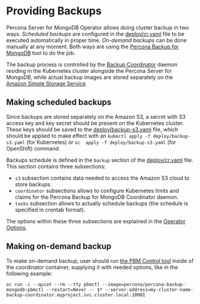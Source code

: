 Providing Backups
==============================================================

Percona Server for MongoDB Operator allows doing cluster backup in two ways.
*Scheduled backups* are configured in the [deploy/cr.yaml](https://github.com/Percona-Lab/percona-xtradb-cluster-operator/blob/master/deploy/cr.yaml) file to be executed automatically in proper time.
*On-demand backups* can be done manually at any moment.
Both ways are using the [Percona Backup for MongoDB](https://github.com/percona/percona-backup-mongodb) tool to do the job.

The backup process is controlled by the [Backup Coordinator](https://github.com/percona/percona-backup-mongodb#coordinator) daemon residing in the Kubernetes cluster alongside the Percona Server for MongoDB, while actual backup images are stored separately on the [Amazon Simple Storage Service](https://aws.amazon.com/s3).

## Making scheduled backups

Since backups are stored separately on the Amazon S3, a secret with S3 access key and key secret should be present on the Kubernetes cluster. These keys should be saved to the [deploy/backup-s3.yaml](https://github.com/Percona-Lab/percona-server-mongodb-operator/blob/master/deploy/backup-s3.yaml) file, which should be applied to make effect with an `kubectl apply -f deploy/backup-s3.yaml` (for Kubernetes) or `oc  apply -f deploy/backup-s3.yaml` (for OpenShift) command.

Backups schedule is defined in the  ``backup`` section of the [deploy/cr.yaml](https://github.com/Percona-Lab/percona-xtradb-cluster-operator/blob/master/deploy/cr.yaml) file. 
This section contains three subsections:
* `s3` subsection contains data needed to access the Amazon S3 cloud to store backups.
* `coordinator` subsections allows to configure Kubernetes limits and claims for the Percona Backup for MongoDB Coordinator daemon.
* `tasks` subsection allows to actually schedule backups (the schedule is specified in crontab format).

The options within these three subsections are explained in the [Operator Options](https://percona-lab.github.io/percona-xtradb-cluster-operator/configure/operator).


## Making on-demand backup

To make on-demand backup, user should run [the PBM Control tool](https://github.com/percona/percona-backup-mongodb#pbm-control-pbmctl) inside of the coordinator container, supplying it with needed options, like in the following example:


   ```
   oc run -i --quiet --rm --tty pbmctl --image=percona/percona-backup-mongodb:pbmctl --restart=Never -- $* --server-address=my-cluster-name-backup-coordinator.myproject.svc.cluster.local:10001
   ```
